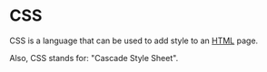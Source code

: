# CSS

CSS is a language that can be used to add style to an [HTML](/wiki/HTML) page.

Also, CSS stands for: "Cascade Style Sheet".